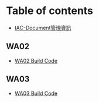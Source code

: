 # Table of contents

* [IAC-Document管理資訊](README.md)

## WA02

* [WA02 Build Code](wa02/wa02-build-code.md)

## WA03

* [WA03 Build Code](wa03/wa03-build-code.md)

